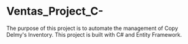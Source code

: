 # Ventas_Project_C-
The purpose of this project is to automate the management of Copy Delmy's Inventory.
This project is built with C# and Entity Framework.
